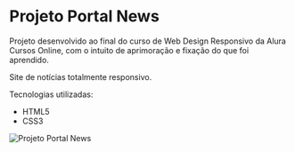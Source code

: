 # **Projeto Portal News**
Projeto desenvolvido ao final do curso de Web Design Responsivo da Alura Cursos Online, com o intuito de aprimoração e fixação do que foi aprendido.

Site de notícias totalmente responsivo. 

Tecnologias utilizadas: 

- HTML5
- CSS3

![Projeto Portal News](https://i.imgur.com/IKDbNrY.png "Projeto Portal News")
